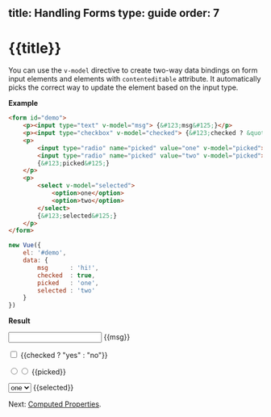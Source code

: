 title: Handling Forms
type: guide
order: 7
---

<script src="/js/vue.min.js"></script>

# {{title}}

You can use the `v-model` directive to create two-way data bindings on form input elements and elements with `contenteditable` attribute. It automatically picks the correct way to update the element based on the input type.

**Example**

``` html
<form id="demo">
    <p><input type="text" v-model="msg"> {&#123;msg&#125;}</p>
    <p><input type="checkbox" v-model="checked"> {&#123;checked ? &quot;yes&quot; : &quot;no&quot;&#125;}</p>
    <p>
        <input type="radio" name="picked" value="one" v-model="picked">
        <input type="radio" name="picked" value="two" v-model="picked">
        {&#123;picked&#125;}
    </p>
    <p>
        <select v-model="selected">
            <option>one</option>
            <option>two</option>
        </select>
        {&#123;selected&#125;}
    </p>
</form>
```

``` js
new Vue({
    el: '#demo',
    data: {
        msg      : 'hi!',
        checked  : true,
        picked   : 'one',
        selected : 'two'
    }
})
```

**Result**

<form id="demo"><p><input type="text" v-model="msg"> {&#123;msg&#125;}</p><p><input type="checkbox" v-model="checked"> {&#123;checked ? &quot;yes&quot; : &quot;no&quot;&#125;}</p><p><input type="radio" v-model="picked" name="picked" value="one"><input type="radio" v-model="picked" name="picked" value="two"> {&#123;picked&#125;}</p><p><select v-model="selected"><option>one</option><option>two</option></select> {&#123;selected&#125;}</p></form>
<script>
    new Vue({
        el: '#demo',
        data: {
            msg: 'hi!',
            checked: true,
            picked: 'one',
            selected: 'two'
        }
    })
</script>

Next: [Computed Properties](/guide/computed.html).